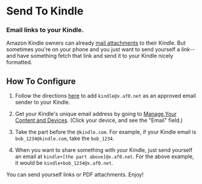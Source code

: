 # Send To Kindle

###  Email links to your Kindle.

Amazon Kindle owners can already [mail attachments](https://www.amazon.com/gp/sendtokindle/email) to their Kindle. But sometimes you're on your phone and you just want to send yourself a _link_--and have something fetch that link and send it to your Kindle nicely formatted.

## How To Configure

1. Follow the directions [here](https://www.amazon.com/gp/help/customer/display.html?nodeId=GX9XLEVV8G4DB28H) to add `kindle@x.af0.net` as an approved email sender to your Kindle. 

1. Get your Kindle's unique email address by going to [Manage Your Content and Devices](https://www.amazon.com/mn/dcw/myx.html/ref=kinw_myk_surl_1#/home/devices/). (Click your device, and see the "Email" field.)

1. Take the part before the `@kindle.com`. For example, if your Kindle email is `bob_1234@kindle.com`, take the `bob_1234`.

1. When you want to share something with your Kindle, just send yourself an email at `kindle+[the part above]@x.af0.net`. For the above example, it would be `kindle+bob_1234@x.af0.net`. 

You can send yourself links or PDF attachments. Enjoy!
